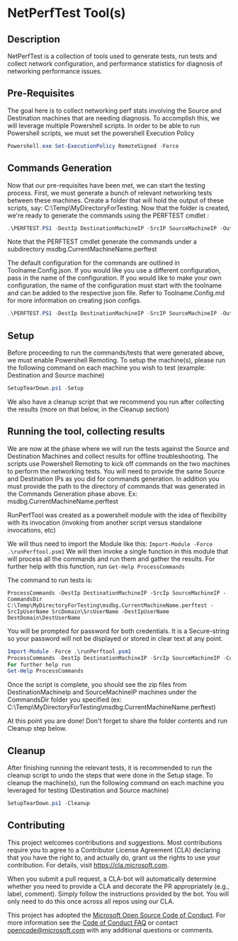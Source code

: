 # NetPerfTest Tool(s)

## Description

NetPerfTest is a collection of tools used to generate tests, run tests and collect network configuration, and performance statistics for diagnosis of networking performance issues.

## Pre-Requisites
The goal here is to collect networking perf stats involving the Source and Destination machines that are needing diagnosis.
To accomplish this, we will leverage multiple Powershell scripts.
In order to be able to run Powershell scripts, we must set the powershell Execution Policy
```PowerShell
Powershell.exe Set-ExecutionPolicy RemoteSigned -Force
```

## Commands Generation
Now that our pre-requisites have been met, we can start the testing process. 
First, we must generate a bunch of relevant networking tests between these machines.
Create a folder that will hold the output of these scripts, say: C:\Temp\MyDirectoryForTesting.
Now that the folder is created, we're ready to generate the commands using the PERFTEST cmdlet : 

```PowerShell 
.\PERFTEST.PS1 -DestIp DestinationMachineIP -SrcIP SourceMachineIP -OutDir "C:\Temp\MyDirectoryForTesting"
```

Note that the PERFTEST cmdlet generate the commands under a subdirectory msdbg.CurrentMachineName.perftest

The default configuration for the commands are outlined in Toolname.Config.json.
If you would like you use a different configuration, pass in the name of the configuration. If you would like to make your own configuration, the name of the configuration must start with the toolname and can be added to the respective json file. Refer to Toolname.Config.md for more information on creating json configs.

```PowerShell 
.\PERFTEST.PS1 -DestIp DestinationMachineIP -SrcIP SourceMachineIP -OutDir "C:\Temp\MyDirectoryForTesting" -Config 'Detail'
```

## Setup
Before proceeding to run the commands/tests that were generated above, we must enable Powershell Remoting. 
To setup the machine(s), please run the following command on each machine you wish to test (example: Destination and Source machine)
```PowerShell 
SetupTearDown.ps1 -Setup
```
We also have a cleanup script that we recommend you run after collecting the results (more on that below, in the Cleanup section)

## Running the tool, collecting results
We are now at the phase where we will run the tests against the Source and Destination Machines and collect results for offline troubleshooting.
The scripts use Powershell Remoting to kick off commands on the two machines to perform the networking tests.
You will need to provide the same Source and Destination IPs as you did for commands generation. In addition you must provide the path to the 
directory of commands that was generated in the Commands Generation phase above. Ex: msdbg.CurrentMachineName.perftest

RunPerfTool was created as a powershell module with the idea of flexibility with its invocation (invoking from another script versus standalone invocations, etc)

We will thus need to import the Module like this: ```Import-Module -Force .\runPerftool.psm1```
We will then invoke a single function in this module that will process all the commands and run them and gather the results. 
For further help with this function, run ```Get-Help ProcessCommands```

The command to run tests is:
```
ProcessCommands -DestIp DestinationMachineIP -SrcIp SourceMachineIP -CommandsDir C:\Temp\MyDirectoryForTesting\msdbg.CurrentMachineName.perftest -SrcIpUserName SrcDomain\SrcUserName -DestIpUserName DestDomain\DestUserName
```

You will be prompted for password for both credentials. It is a Secure-string so your password will not be displayed or stored in clear text at any point.

```PowerShell commands
Import-Module -Force .\runPerftool.psm1
ProcessCommands -DestIp DestinationMachineIP -SrcIp SourceMachineIP -CommandsDir C:\Temp\MyDirectoryForTesting\msdbg.CurrentMachineName.perftest -SrcIpUserName SrcDomain\SrcUserName -DestIpUserName DestDomain\DestUserName
For further help run 
Get-Help ProcessCommands
```

Once the script is complete, you should see the zip files from DestinationMachineIp and SourceMachineIP machines under the 
CommandsDir folder you specified (ex: C:\Temp\MyDirectoryForTesting\msdbg.CurrentMachineName.perftest)

At this point you are done! Don't forget to share the folder contents and run Cleanup step below.

## Cleanup
After finishing running the relevant tests, it is recommended to run the cleanup script to undo the steps that were done in the Setup stage.
To cleanup the machine(s), run the following command on each machine you leveraged for testing (Destination and Source machine)

```PowerShell 
SetupTearDown.ps1 -Cleanup
```

## Contributing

This project welcomes contributions and suggestions.  Most contributions require you to agree to a
Contributor License Agreement (CLA) declaring that you have the right to, and actually do, grant us
the rights to use your contribution. For details, visit https://cla.microsoft.com.

When you submit a pull request, a CLA-bot will automatically determine whether you need to provide
a CLA and decorate the PR appropriately (e.g., label, comment). Simply follow the instructions
provided by the bot. You will only need to do this once across all repos using our CLA.

This project has adopted the [Microsoft Open Source Code of Conduct](https://opensource.microsoft.com/codeofconduct/).
For more information see the [Code of Conduct FAQ](https://opensource.microsoft.com/codeofconduct/faq/) or
contact [opencode@microsoft.com](mailto:opencode@microsoft.com) with any additional questions or comments.

